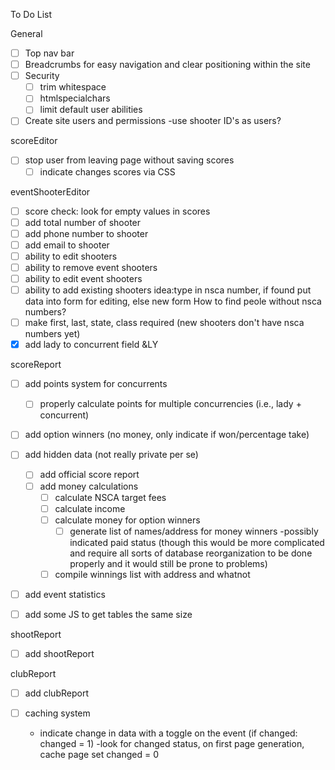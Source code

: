 To Do List

General
- [ ] Top nav bar
- [ ] Breadcrumbs for easy navigation and clear positioning within the site
- [ ] Security
	- [ ] trim whitespace
	- [ ] htmlspecialchars
	- [ ] limit default user abilities
- [ ] Create site users and permissions
	-use shooter ID's as users?
	
scoreEditor
- [ ] stop user from leaving page without saving scores
	- [ ] indicate changes scores via CSS

eventShooterEditor
- [ ] score check: look for empty values in scores
- [ ] add total number of shooter
- [ ] add phone number to shooter
- [ ] add email to shooter
- [ ] ability to edit shooters
- [ ] ability to remove event shooters
- [ ] ability to edit event shooters
- [ ] ability to add existing shooters
	idea:type in nsca number, if found put data into form for editing, else new form  How to find peole without nsca numbers?
- [ ] make first, last, state, class required (new shooters don't have nsca numbers yet)
- [x] add lady to concurrent field &LY

scoreReport
- [ ] add points system for concurrents
	- [ ] properly calculate points for multiple concurrencies (i.e., lady + concurrent)
- [ ] add option winners (no money, only indicate if won/percentage take)
- [ ] add hidden data (not really private per se)
	- [ ] add official score report
	- [ ] add money calculations
		- [ ] calculate NSCA target fees
		- [ ] calculate income
		- [ ] calculate money for option winners
			- [ ] generate list of names/address for money winners
				-possibly indicated paid status (though this would be more complicated and require all sorts of database reorganization to be done properly and it would still be prone to problems)
		- [ ] compile winnings list with address and whatnot
- [ ] add event statistics

- [ ] add some JS to get tables the same size

shootReport
- [ ] add shootReport

clubReport
- [ ] add clubReport

- [ ] caching system
	- indicate change in data with a toggle on the event (if changed: changed = 1)
		-look for changed status, on first page generation, cache page set changed = 0